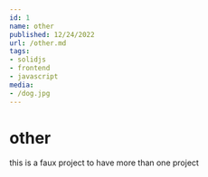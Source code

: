 ```yaml
---
id: 1
name: other
published: 12/24/2022
url: /other.md
tags:
- solidjs
- frontend
- javascript
media:
- /dog.jpg
---
```

# other
this is a faux project to have more than one project
